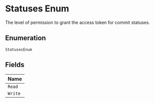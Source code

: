 
# Statuses Enum

The level of permission to grant the access token for commit statuses.

## Enumeration

`StatusesEnum`

## Fields

| Name |
|  --- |
| `Read` |
| `Write` |

